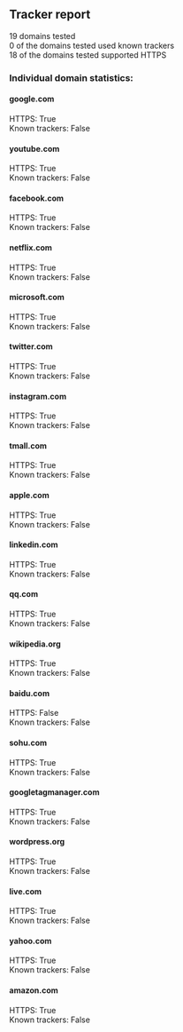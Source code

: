 ## Tracker report
19 domains tested <br>
0 of the domains tested used known trackers <br>
18 of the domains tested supported HTTPS <br>


### Individual domain statistics: 


#### google.com
HTTPS: True
<br>Known trackers: False


#### youtube.com
HTTPS: True
<br>Known trackers: False


#### facebook.com
HTTPS: True
<br>Known trackers: False


#### netflix.com
HTTPS: True
<br>Known trackers: False


#### microsoft.com
HTTPS: True
<br>Known trackers: False


#### twitter.com
HTTPS: True
<br>Known trackers: False


#### instagram.com
HTTPS: True
<br>Known trackers: False


#### tmall.com
HTTPS: True
<br>Known trackers: False


#### apple.com
HTTPS: True
<br>Known trackers: False


#### linkedin.com
HTTPS: True
<br>Known trackers: False


#### qq.com
HTTPS: True
<br>Known trackers: False


#### wikipedia.org
HTTPS: True
<br>Known trackers: False


#### baidu.com
HTTPS: False
<br>Known trackers: False


#### sohu.com
HTTPS: True
<br>Known trackers: False


#### googletagmanager.com
HTTPS: True
<br>Known trackers: False


#### wordpress.org
HTTPS: True
<br>Known trackers: False


#### live.com
HTTPS: True
<br>Known trackers: False


#### yahoo.com
HTTPS: True
<br>Known trackers: False


#### amazon.com
HTTPS: True
<br>Known trackers: False